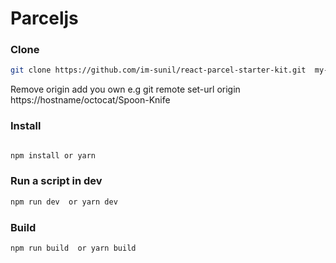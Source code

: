 # Parceljs


### Clone 

```sh 
git clone https://github.com/im-sunil/react-parcel-starter-kit.git  my-app
```

Remove origin add you own 
e.g git remote set-url origin https://hostname/octocat/Spoon-Knife

### Install

```sh 

npm install or yarn 
```

### Run a script in dev

```sh 
npm run dev  or yarn dev 
```

### Build

```
npm run build  or yarn build
```


